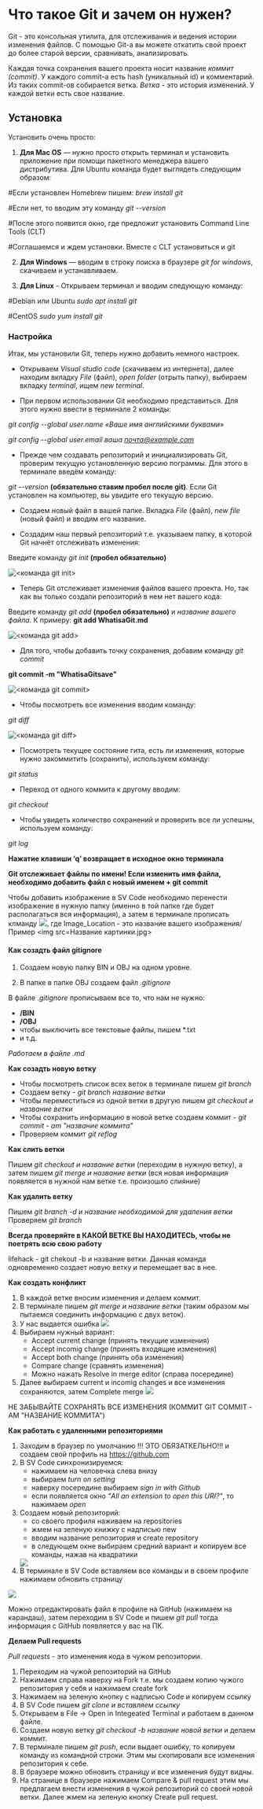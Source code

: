 # **Что такое Git и зачем он нужен?**

Git - это консольная утилита, для отслеживания и ведения истории изменения файлов.
С помощью Git-a вы можете откатить свой проект до более старой версии, сравнивать, анализировать.

Каждая точка сохранения вашего проекта носит название *коммит (commit)*. У каждого commit-a есть hash (уникальный id) и комментарий. Из таких commit-ов собирается ветка. *Ветка* - это история изменений. У каждой ветки есть свое название.

## **Установка** 

Установить очень просто:
1. **Для Mac OS** — нужно просто открыть терминал и установить приложение при помощи пакетного менеджера вашего дистрибутива. Для Ubuntu команда будет выглядеть следующим образом:

#Если установлен Homebrew пишем:
*brew install git*

#Если нет, то вводим эту команду 
*git --version*

#После этого появится окно, где предложит установить Command Line Tools (CLT)

#Соглашаемся и ждем установки. Вместе с CLT установиться и git

2. **Для Windows** — вводим в строку поиска в браузере *git for windows*, скачиваем и устанавливаем.

3. **Для Linux** - Открываем терминал и вводим следующую команду:

#Debian или Ubuntu 
*sudo apt install git*

#CentOS 
*sudo yum install git*

### **Настройка** 

Итак, мы установили Git, теперь нужно добавить немного настроек.

- Открываем *Visual studio code* (скачиваем из интернета), далее находим вкладку *File* (файл), *open folder* (отрыть папку), выбираем вкладку *terminal*, ищем *new terminal*.

- При первом использовании Git необходимо представиться. Для этого нужно ввести в терминале 2 команды:

*git config --global user.name «Ваше имя английскими буквами»*

*git config --global user.email ваша почта@example.com*

- Прежде чем создавать репозиторий и инициализировать Git, проверим текущую установленную версию пограммы. Для этого в терминале введём команду:

*git --version* **(обязательно ставим пробел после git)**. 
Если Git установлен на компьютер, вы увидите его текущую версию.

- Создаем новый файл в вашей папке. Вкладка *File* (файл), *new file* (новый файл) и вводим его название.

- Создадим наш первый репозиторий т.е.  указываем папку, в которой Git начнёт отслеживать изменения:

Введите команду *git init* **(пробел обязательно)**

![<команда git init>](<https://github.com/cyberspacedk/Git-commands#создать-новый-репозиторий>)

- Теперь Git отслеживает изменения файлов вашего проекта. Но, так как вы только создали репозиторий в нем нет вашего кода:

Введите команду *git add* **(пробел обязательно)** и *название вашего файла*. К примеру: 
   **git add WhatisaGit.md**

   ![<команда git add>](<https://github.com/cyberspacedk/Git-commands#удаление-изменений-из-индекса>)

   - Для того, чтобы добавить точку сохранения, добавим команду *git commit* 

   **git commit -m "WhatisaGitsave"**

![<команда git commit>](<https://github.com/cyberspacedk/Git-commands#коммиты>)

- Чтобы посмотреть все изменения вводим команду:

*git diff*

![<команда git diff>](<https://github.com/cyberspacedk/Git-commands#просмотр-изменений>)

- Посмотреть текущее состояние гита, есть 
ли изменения, которые нужно закоммитить
(сохранить), использукем команду:

*git status* 

- Переход от одного коммита к другому вводим:

*git checkout*

-  Чтобы увидеть количество сохранений и проверить все ли успешны, используем команду:

*git log*

**Нажатие клавиши ‘q’ возвращает в исходное окно терминала**

**Git отслеживает файлы по имени! Если изменить имя файла, необходимо добавить файл с новый именем + git commit**

Чтобы добавить изображение в SV Code необходимо перенести изображение в нужную папку (именно в той папке где будет располагаться вся информация), а затем в терминале прописать клманду *<img src=Image_Location>*, где Image_Location - это название вашего изображения/
Пример <img src=Название картинки.jpg>

#### **Как созадть файл gitignore**

1. Создаем новую папку BIN и OBJ на одном уровне.

2. В папке в папке OBJ создаем файл *.gitignore*

В файле *.gitignore* прописываем все то, что нам не нужно:

- **/BIN**
- **/OBJ**
- чтобы выключить все текстовые файлы, пишем *.txt
- и т.д.

*Работаем в файле .md*

**Как созадть новую ветку**

- Чтобы посмотреть список всех веток в терминале пишем *git branch*
- Создаем ветку - *git branch название ветки*
- Чтобы переместиться из одной ветки в другую пишем *git checkout и название ветки*
- Чтобы сохранить информацию в новой ветке создаем коммит - *git commit - am "название коммита"*
- Проверяем коммит *git reflog*

**Как слить ветки**

Пишем *git checkout и название ветки* (переходим в нужную ветку), а затем пишем *git merge и название ветки* (вся новая информация появляется в нужной нам ветке т.е. произошло слияние)

**Как удалить ветку**

Пишем *git branch -d и название необходимой для удаления ветки*
Проверяем *git branch*

**Всегда проверяйте в КАКОЙ ВЕТКЕ ВЫ НАХОДИТЕСЬ, чтобы не поетрять всю свою работу**

lifehack - git chekout -b и название ветки. Данная команда одновременно создает новую ветку и перемещает вас в нее.

**Как создать конфликт**

1. В каждой ветке вносим изменения и делаем коммит.
2. В терминале пишем *git merge и название ветки* (таким образом мы пытаемся соединить информацию с двух веток).
3. У нас выдается ошибка <img src=Конфликт.jpg>
4. Выбираем нужный вариант:
   - Accept current change (принять текущие изменения)
   - Accept incomig change (принять входящие изменения)
   - Accept both change (принять оба изменения)
   - Compare change (сравнять изменения)
   - Можно нажать Resolve in merge editor (справа посередине)
5. Далее выбираем current и incomig changes и все изменения сохраняются, затем Complete merge <img src=Выбор_сохранения.jpg>

НЕ ЗАБЫВАЙТЕ СОХРАНЯТЬ ВСЕ ИЗМЕНЕНИЯ (КОММИТ GIT COMMIT -AM "НАЗВАНИЕ КОММИТА")

**Как работать с удаленными репозиториями**

1. Заходим в браузер по умолчанию !!! ЭТО ОБЯЗАТКЕЛЬНО!!! и создаем свой профиль на https://github.com 
2. В SV Code синхронизируемся:
   - нажимаем на человечка слева внизу
   - выбираем *turn on setting*
   - наверху посередине выбираем *sign in with Github*
   - если появляется окно *"All an extension to open this URI?"*, то нажимаем *open*
3. Создаем новый репозиторий:
   - со своего профиля наживаем на repositories
   - жмем на зеленую книжку с надписью new
   - вводим название репозитория и create repository
   - в следующем окне выбираем средний вариант и копируем все команды, нажав на квадратики
   <img src=Репозиторий.jpg>
4. В терминале в SV Code вставляем все команды и в своем профиле нажимаем обновить страницу
<img src=Загрузка_информации_на_GitHub.jpg> 

Можно отредактировать файл в профиле на GitHub (нажимаем на карандаш), затем переходим в SV Code и пишем *git pull* тогда информация с GitHub появляется у вас на ПК.

**Делаем Pull requests**

*Pull requests* - это изменения кода в чужом репозитории.

1. Переходим на чужой репозиторий на GitHub
2. Нажимаем справа наверху на Fork т.е. мы создаем копию чужого репозитория у себя и нажимаем create fork
3. Нажимаем на зеленую кнопку с надписью Code и копируем ссылку
4. В SV Code пишем *git clone и вставляем ссылку*
5. Открываем в File -> Open in Integeated Terminal и работаем в данном файле.
6. Создаем новую ветку *git checkout -b название новой ветки* и делаем коммит.
7. В терминале пишем *git push*, если выдает ошибку, то копируем команду из командной строки. Этим мы скопировали все изменения репозитория к себе.
8. В браузере можно обновить страницу и все изменения будут видны.
9. На странице в браузере нажимаем Compare & pull request этим мы предлагаем внести изменения в чужой репозиторий со своей новой ветки. Далее жмем на зеленую кнопку Create pull request.



   






